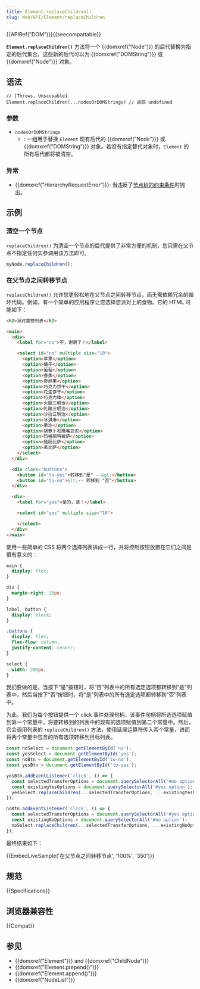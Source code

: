 ```yaml
---
title: Element.replaceChildren()
slug: Web/API/Element/replaceChildren
---
```


{{APIRef("DOM")}}{{seecompattable}}

**`Element.replaceChildren()`** 方法将一个 {{domxref("Node")}} 的后代替换为指定的后代集合。这些新的后代可以为 {{domxref("DOMString")}} 或 {{domxref("Node")}} 对象。

## 语法

```plain
// [Throws, Unscopable]
Element.replaceChildren(...nodesOrDOMStrings) // 返回 undefined
```

### 参数

- `nodesOrDOMStrings`
  - : 一组用于替换 `Element` 现有后代的 {{domxref("Node")}} 或 {{domxref("DOMString")}} 对象。若没有指定替代对象时，`Element` 的所有后代都将被清空。

### 异常

- {{domxref("HierarchyRequestError")}}: 当违反了[节点树的约束条件](https://dom.spec.whatwg.org/#concept-node-tree)时抛出。

## 示例

### 清空一个节点

`replaceChildren()` 为清空一个节点的后代提供了非常方便的机制，您只需在父节点不指定任何实参调用该方法即可。

```js
myNode.replaceChildren();
```

### 在父节点之间转移节点

`replaceChildren()` 允许您更轻松地在父节点之间转移节点，而无需依赖冗余的循环代码。例如，有一个简单的应用程序让您选择您派对上的食物。它的 HTML 可能如下：

```html
<h2>派对食物列表</h2>

<main>
  <div>
    <label for="no">不，谢谢了！</label>

    <select id="no" multiple size="10">
      <option>苹果</option>
      <option>橘子</option>
      <option>葡萄</option>
      <option>香蕉</option>
      <option>奇异果</option>
      <option>巧克力饼干</option>
      <option>花生饼干</option>
      <option>巧克力棒</option>
      <option>火腿三明治</option>
      <option>乳酪三明治</option>
      <option>沙拉三明治</option>
      <option>冰淇淋</option>
      <option>果冻</option>
      <option>胡萝卜和鹰嘴豆泥</option>
      <option>玛格丽特披萨</option>
      <option>腊肠比萨</option>
      <option>素比萨</option>
    </select>
  </div>

  <div class="buttons">
    <button id="to-yes">转移到"是" --&gt;</button>
    <button id="to-no">&lt;-- 转移到 "否"</button>
  </div>

  <div>
    <label for="yes">是的，请！</label>

    <select id="yes" multiple size="10">

    </select>
  </div>
</main>
```

使用一些简单的 CSS 将两个选择列表排成一行，并将控制按钮放置在它们之间是很有意义的：

```css
main {
  display: flex;
}

div {
  margin-right: 20px;
}

label, button {
  display: block;
}

.buttons {
  display: flex;
  flex-flow: column;
  justify-content: center;
}

select {
  width: 200px;
}
```

我们要做的是，当按下“是”按钮时，将“否”列表中的所有选定选项都转移到“是”列表中，然后当按下“否”按钮时，将“是”列表中的所有选定选项都转移到“否”列表中。

为此，我们为每个按钮提供一个 click 事件处理句柄，该事件句柄将所选选项赋值到第一个常量中，将要转移到的列表中的现有的选项赋值到第二个常量中。然后，它会调用列表的 `replaceChildren()` 方法，使用延展运算符传入两个常量，进而将两个常量中包含的所有选项转移到目标列表。

```js
const noSelect = document.getElementById('no');
const yesSelect = document.getElementById('yes');
const noBtn = document.getElementById('to-no');
const yesBtn = document.getElementById('to-yes');

yesBtn.addEventListener('click', () => {
  const selectedTransferOptions = document.querySelectorAll('#no option:checked');
  const existingYesOptions = document.querySelectorAll('#yes option');
  yesSelect.replaceChildren(...selectedTransferOptions, ...existingYesOptions);
});

noBtn.addEventListener('click', () => {
  const selectedTransferOptions = document.querySelectorAll('#yes option:checked');
  const existingNoOptions = document.querySelectorAll('#no option');
  noSelect.replaceChildren(...selectedTransferOptions, ...existingNoOptions);
});
```

最终结果如下：

{{EmbedLiveSample('在父节点之间转移节点', '100%', '350')}}

## 规范

{{Specifications}}

## 浏览器兼容性

{{Compat}}

## 参见

- {{domxref("Element")}} and {{domxref("ChildNode")}}
- {{domxref("Element.prepend()")}}
- {{domxref("Element.append()")}}
- {{domxref("NodeList")}}
